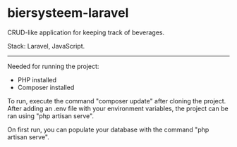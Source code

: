 # biersysteem-laravel
CRUD-like application for keeping track of beverages.

Stack: Laravel, JavaScript.

___

   Needed for running the project:
   * PHP installed
   * Composer installed

   To run, execute the command "composer update" after cloning the project.
   After adding an .env file with your environment variables, the project can be ran using "php artisan serve".

   On first run, you can populate your database with the command "php artisan serve".
